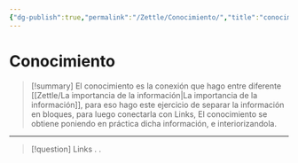 ```yaml
---
{"dg-publish":true,"permalink":"/Zettle/Conocimiento/","title":"conocimiento","tags":["ZeType/Pensamiento"],"created":"2023-08-31T17:34:11.435-05:00","updated":"2023-09-19T01:00:21.426-05:00"}
---
```



# Conocimiento

> [!summary] 
> El conocimiento es la conexión que hago entre diferente [[Zettle/La importancia de la información\|La importancia de la información]], para eso hago este ejercicio de separar la información en bloques, para luego conectarla con Links, El conocimiento se obtiene poniendo en práctica dicha información, e interiorizandola.

- - - 
> [!question] Links
> .
> .
